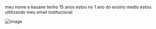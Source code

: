 
meu nome e kauane tenho 15 anos 
estou no 1 ano do ensino medio 
estou ultilizando meu email institucional



![image](https://github.com/user-attachments/assets/fb168a18-0ead-415e-95a2-cebcdb26990e)
